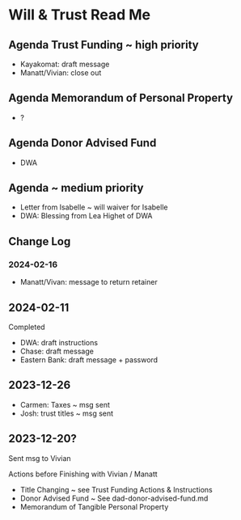 # Will & Trust Read Me

## Agenda Trust Funding ~ high priority

* Kayakomat: draft message
* Manatt/Vivian: close out

## Agenda Memorandum of Personal Property

* ?

## Agenda Donor Advised Fund

* DWA

## Agenda ~ medium priority

* Letter from Isabelle ~ will waiver for Isabelle
* DWA: Blessing from Lea Highet of DWA

## Change Log

  

### 2024-02-16

* Manatt/Vivan: message to return retainer

## 2024-02-11

Completed

* DWA: draft instructions
* Chase: draft message
* Eastern Bank: draft message + password

## 2023-12-26

* Carmen: Taxes ~ msg sent
* Josh: trust titles ~ msg sent

## 2023-12-20?

Sent msg to Vivian

Actions before Finishing with Vivian / Manatt

* Title Changing ~ see Trust Funding Actions & Instructions
* Donor Advised Fund ~ See dad-donor-advised-fund.md
* Memorandum of Tangible Personal Property